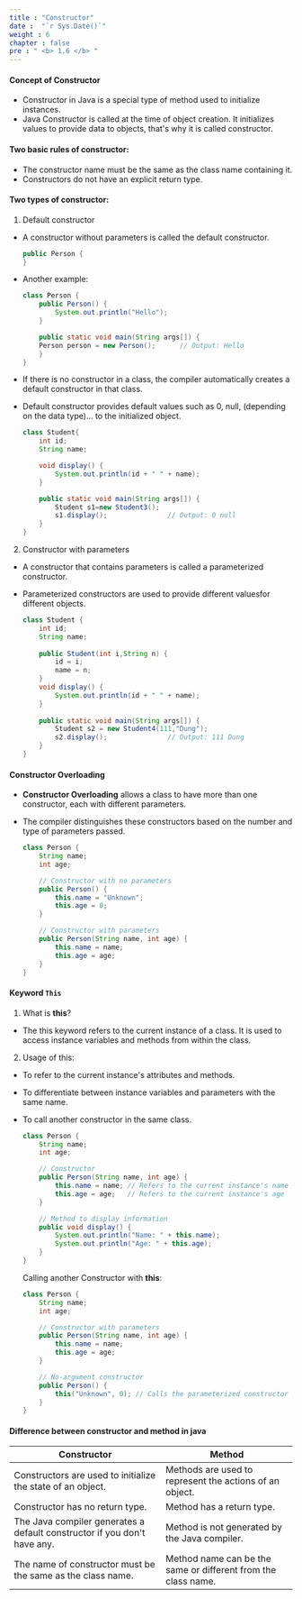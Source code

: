 ```yaml
---
title : "Constructor"
date :  "`r Sys.Date()`" 
weight : 6 
chapter : false
pre : " <b> 1.6 </b> "
---
```


#### Concept of Constructor
- Constructor in Java is a special type of method used to initialize instances.
- Java Constructor is called at the time of object creation. It initializes values ​​to provide data to objects, that's why it is called constructor.

#### Two basic rules of constructor:
- The constructor name must be the same as the class name containing it.
- Constructors do not have an explicit return type.

#### Two types of constructor:
1. Default constructor
- A constructor without parameters is called the default constructor.
    ```java
    public Person {
    }
    ```

- Another example:
    ```java
    class Person {  
        public Person() {
            System.out.println("Hello");
        }  

        public static void main(String args[]) {  
        Person person = new Person();      // Output: Hello
        }  
    }
    ```

- If there is no constructor in a class, the compiler automatically creates a default constructor in that class.
- Default constructor provides default values ​​such as 0, null, (depending on the data type)... to the initialized object.

    ```java
    class Student{  
        int id;  
        String name;  
    
        void display() {
            System.out.println(id + " " + name);
        }  
    
        public static void main(String args[]) {
            Student s1=new Student3();    
            s1.display();               // Output: 0 null 
        }  
    }
    ```

2. Constructor with parameters
- A constructor that contains parameters is called a parameterized constructor.
- Parameterized constructors are used to provide different values ​​for different objects.

    ```java
    class Student {  
        int id;  
        String name;  
        
        public Student(int i,String n) {  
            id = i;  
            name = n;  
        }  
        void display() {
            System.out.println(id + " " + name);
        }  
        
        public static void main(String args[]) {  
            Student s2 = new Student4(111,"Dung");    
            s2.display();               // Output: 111 Dung
        }
    }  
    ```

#### Constructor Overloading
- **Constructor Overloading** allows a class to have more than one constructor, each with different parameters.
- The compiler distinguishes these constructors based on the number and type of parameters passed.

    ```java
    class Person {
        String name;
        int age;

        // Constructor with no parameters
        public Person() {
            this.name = "Unknown";
            this.age = 0;
        }

        // Constructor with parameters
        public Person(String name, int age) {
            this.name = name;
            this.age = age;
        }
    }
    ```

#### Keyword `This`
1. What is **this**?

- The this keyword refers to the current instance of a class. It is used to access instance variables and methods from within the class.

2. Usage of this:

- To refer to the current instance's attributes and methods.
- To differentiate between instance variables and parameters with the same name.
- To call another constructor in the same class.

    ```java
    class Person {
        String name;
        int age;

        // Constructor
        public Person(String name, int age) {
            this.name = name; // Refers to the current instance's name
            this.age = age;   // Refers to the current instance's age
        }

        // Method to display information
        public void display() {
            System.out.println("Name: " + this.name);
            System.out.println("Age: " + this.age);
        }
    }
    ```

    Calling another Constructor with **this**:
    ```java
    class Person {
        String name;
        int age;

        // Constructor with parameters
        public Person(String name, int age) {
            this.name = name;
            this.age = age;
        }

        // No-argument constructor
        public Person() {
            this("Unknown", 0); // Calls the parameterized constructor
        }
    }
    ```
#### Difference between constructor and method in java

| Constructor | Method |
| --------- | ------ |
| Constructors are used to initialize the state of an object. | Methods are used to represent the actions of an object. |
| Constructor has no return type. | Method has a return type. |
| The Java compiler generates a default constructor if you don't have any. | Method is not generated by the Java compiler. |
| The name of constructor must be the same as the class name. | Method name can be the same or different from the class name. |




 


